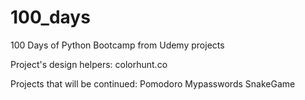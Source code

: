 # 100_days
100 Days of Python Bootcamp from Udemy projects

Project's design helpers:
colorhunt.co

Projects that will be continued:
Pomodoro
Mypasswords
SnakeGame
